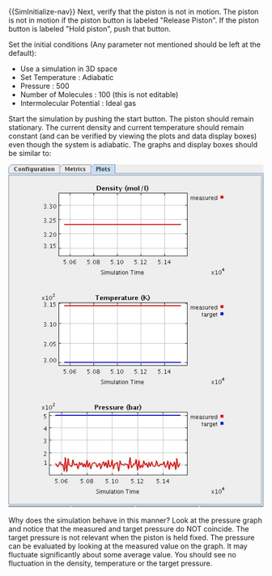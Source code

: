 

{{SimInitialize-nav}}  Next, verify that the piston is not in motion. The piston is not in motion if the piston button is labeled "Release Piston". If the piston button is labeled "Hold piston", push that button.

Set the initial conditions (Any parameter not mentioned should be left at the default):
* Use a simulation in 3D space
* Set Temperature : Adiabatic
* Pressure : 500
* Number of Molecules : 100 (this is not editable)
* Intermolecular Potential : Ideal gas

Start the simulation by pushing the start button. The piston should remain stationary. The current density and current temperature should remain constant (and can be verified by viewing the plots and data display boxes) even though the system is adiabatic. The graphs and display boxes should be similar to:

![](./PistonCylinder_ig.jpg)

Why does the simulation behave in this manner? Look at the pressure graph and notice that the measured and target pressure do NOT coincide. The target pressure is not relevant when the piston is held fixed. The pressure can be evaluated by looking at the measured value on the graph. It may fluctuate significantly about some average value. You should see no fluctuation in the density, temperature or the target pressure.